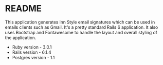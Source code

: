 # README

This application generates Inn Style email signatures which can be used in emails clients such as Gmail. It's a pretty standard Rails 6 application. It also uses Bootstrap and Fontawesome to handle the layout and overall styling of the application.

- Ruby version - 3.0.1
- Rails version - 6.1.4
- Postgres version - 1.1

